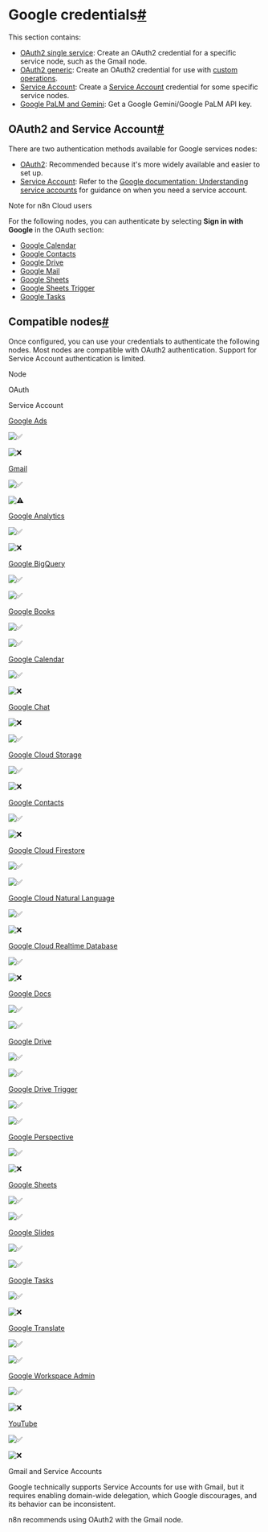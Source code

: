 [](https://github.com/n8n-io/n8n-docs/edit/main/docs/integrations/builtin/credentials/google/index.md "Edit this page")

# Google credentials[#](#google-credentials "Permanent link")

This section contains:

*   [OAuth2 single service](oauth-single-service/): Create an OAuth2 credential for a specific service node, such as the Gmail node.
*   [OAuth2 generic](oauth-generic/): Create an OAuth2 credential for use with [custom operations](../../../custom-operations/).
*   [Service Account](service-account/): Create a [Service Account](https://cloud.google.com/iam/docs/service-account-overview) credential for some specific service nodes.
*   [Google PaLM and Gemini](../googleai/): Get a Google Gemini/Google PaLM API key.

## OAuth2 and Service Account[#](#oauth2-and-service-account "Permanent link")

There are two authentication methods available for Google services nodes:

*   [OAuth2](https://developers.google.com/identity/protocols/oauth2): Recommended because it's more widely available and easier to set up.
*   [Service Account](https://cloud.google.com/iam/docs/understanding-service-accounts): Refer to the [Google documentation: Understanding service accounts](https://cloud.google.com/iam/docs/understanding-service-accounts) for guidance on when you need a service account.

Note for n8n Cloud users

For the following nodes, you can authenticate by selecting **Sign in with Google** in the OAuth section:

*   [Google Calendar](../../app-nodes/n8n-nodes-base.googlecalendar/)
*   [Google Contacts](../../app-nodes/n8n-nodes-base.googlecontacts/)
*   [Google Drive](../../app-nodes/n8n-nodes-base.googledrive/)
*   [Google Mail](../../app-nodes/n8n-nodes-base.gmail/)
*   [Google Sheets](../../app-nodes/n8n-nodes-base.googlesheets/)
*   [Google Sheets Trigger](../../trigger-nodes/n8n-nodes-base.googlesheetstrigger/)
*   [Google Tasks](../../app-nodes/n8n-nodes-base.googletasks/)

## Compatible nodes[#](#compatible-nodes "Permanent link")

Once configured, you can use your credentials to authenticate the following nodes. Most nodes are compatible with OAuth2 authentication. Support for Service Account authentication is limited.

Node

OAuth

Service Account

[Google Ads](../../app-nodes/n8n-nodes-base.googleads/)

![✅](https://cdn.jsdelivr.net/gh/jdecked/twemoji@15.1.0/assets/svg/2705.svg ":white_check_mark:")

![❌](https://cdn.jsdelivr.net/gh/jdecked/twemoji@15.1.0/assets/svg/274c.svg ":x:")

[Gmail](../../app-nodes/n8n-nodes-base.gmail/)

![✅](https://cdn.jsdelivr.net/gh/jdecked/twemoji@15.1.0/assets/svg/2705.svg ":white_check_mark:")

![⚠](https://cdn.jsdelivr.net/gh/jdecked/twemoji@15.1.0/assets/svg/26a0.svg ":warning:")

[Google Analytics](../../app-nodes/n8n-nodes-base.googleanalytics/)

![✅](https://cdn.jsdelivr.net/gh/jdecked/twemoji@15.1.0/assets/svg/2705.svg ":white_check_mark:")

![❌](https://cdn.jsdelivr.net/gh/jdecked/twemoji@15.1.0/assets/svg/274c.svg ":x:")

[Google BigQuery](../../app-nodes/n8n-nodes-base.googlebigquery/)

![✅](https://cdn.jsdelivr.net/gh/jdecked/twemoji@15.1.0/assets/svg/2705.svg ":white_check_mark:")

![✅](https://cdn.jsdelivr.net/gh/jdecked/twemoji@15.1.0/assets/svg/2705.svg ":white_check_mark:")

[Google Books](../../app-nodes/n8n-nodes-base.googlebooks/)

![✅](https://cdn.jsdelivr.net/gh/jdecked/twemoji@15.1.0/assets/svg/2705.svg ":white_check_mark:")

![✅](https://cdn.jsdelivr.net/gh/jdecked/twemoji@15.1.0/assets/svg/2705.svg ":white_check_mark:")

[Google Calendar](../../app-nodes/n8n-nodes-base.googlecalendar/)

![✅](https://cdn.jsdelivr.net/gh/jdecked/twemoji@15.1.0/assets/svg/2705.svg ":white_check_mark:")

![❌](https://cdn.jsdelivr.net/gh/jdecked/twemoji@15.1.0/assets/svg/274c.svg ":x:")

[Google Chat](../../app-nodes/n8n-nodes-base.googlechat/)

![❌](https://cdn.jsdelivr.net/gh/jdecked/twemoji@15.1.0/assets/svg/274c.svg ":x:")

![✅](https://cdn.jsdelivr.net/gh/jdecked/twemoji@15.1.0/assets/svg/2705.svg ":white_check_mark:")

[Google Cloud Storage](../../app-nodes/n8n-nodes-base.googlecloudstorage/)

![✅](https://cdn.jsdelivr.net/gh/jdecked/twemoji@15.1.0/assets/svg/2705.svg ":white_check_mark:")

![❌](https://cdn.jsdelivr.net/gh/jdecked/twemoji@15.1.0/assets/svg/274c.svg ":x:")

[Google Contacts](../../app-nodes/n8n-nodes-base.googlecontacts/)

![✅](https://cdn.jsdelivr.net/gh/jdecked/twemoji@15.1.0/assets/svg/2705.svg ":white_check_mark:")

![❌](https://cdn.jsdelivr.net/gh/jdecked/twemoji@15.1.0/assets/svg/274c.svg ":x:")

[Google Cloud Firestore](../../app-nodes/n8n-nodes-base.googlecloudfirestore/)

![✅](https://cdn.jsdelivr.net/gh/jdecked/twemoji@15.1.0/assets/svg/2705.svg ":white_check_mark:")

![✅](https://cdn.jsdelivr.net/gh/jdecked/twemoji@15.1.0/assets/svg/2705.svg ":white_check_mark:")

[Google Cloud Natural Language](../../app-nodes/n8n-nodes-base.googlecloudnaturallanguage/)

![✅](https://cdn.jsdelivr.net/gh/jdecked/twemoji@15.1.0/assets/svg/2705.svg ":white_check_mark:")

![❌](https://cdn.jsdelivr.net/gh/jdecked/twemoji@15.1.0/assets/svg/274c.svg ":x:")

[Google Cloud Realtime Database](../../app-nodes/n8n-nodes-base.googlecloudrealtimedatabase/)

![✅](https://cdn.jsdelivr.net/gh/jdecked/twemoji@15.1.0/assets/svg/2705.svg ":white_check_mark:")

![❌](https://cdn.jsdelivr.net/gh/jdecked/twemoji@15.1.0/assets/svg/274c.svg ":x:")

[Google Docs](../../app-nodes/n8n-nodes-base.googledocs/)

![✅](https://cdn.jsdelivr.net/gh/jdecked/twemoji@15.1.0/assets/svg/2705.svg ":white_check_mark:")

![✅](https://cdn.jsdelivr.net/gh/jdecked/twemoji@15.1.0/assets/svg/2705.svg ":white_check_mark:")

[Google Drive](../../app-nodes/n8n-nodes-base.googledrive/)

![✅](https://cdn.jsdelivr.net/gh/jdecked/twemoji@15.1.0/assets/svg/2705.svg ":white_check_mark:")

![✅](https://cdn.jsdelivr.net/gh/jdecked/twemoji@15.1.0/assets/svg/2705.svg ":white_check_mark:")

[Google Drive Trigger](../../trigger-nodes/n8n-nodes-base.googledrivetrigger/)

![✅](https://cdn.jsdelivr.net/gh/jdecked/twemoji@15.1.0/assets/svg/2705.svg ":white_check_mark:")

![✅](https://cdn.jsdelivr.net/gh/jdecked/twemoji@15.1.0/assets/svg/2705.svg ":white_check_mark:")

[Google Perspective](../../app-nodes/n8n-nodes-base.googleperspective/)

![✅](https://cdn.jsdelivr.net/gh/jdecked/twemoji@15.1.0/assets/svg/2705.svg ":white_check_mark:")

![❌](https://cdn.jsdelivr.net/gh/jdecked/twemoji@15.1.0/assets/svg/274c.svg ":x:")

[Google Sheets](../../app-nodes/n8n-nodes-base.googlesheets/)

![✅](https://cdn.jsdelivr.net/gh/jdecked/twemoji@15.1.0/assets/svg/2705.svg ":white_check_mark:")

![✅](https://cdn.jsdelivr.net/gh/jdecked/twemoji@15.1.0/assets/svg/2705.svg ":white_check_mark:")

[Google Slides](../../app-nodes/n8n-nodes-base.googleslides/)

![✅](https://cdn.jsdelivr.net/gh/jdecked/twemoji@15.1.0/assets/svg/2705.svg ":white_check_mark:")

![✅](https://cdn.jsdelivr.net/gh/jdecked/twemoji@15.1.0/assets/svg/2705.svg ":white_check_mark:")

[Google Tasks](../../app-nodes/n8n-nodes-base.googletasks/)

![✅](https://cdn.jsdelivr.net/gh/jdecked/twemoji@15.1.0/assets/svg/2705.svg ":white_check_mark:")

![❌](https://cdn.jsdelivr.net/gh/jdecked/twemoji@15.1.0/assets/svg/274c.svg ":x:")

[Google Translate](../../app-nodes/n8n-nodes-base.googletranslate/)

![✅](https://cdn.jsdelivr.net/gh/jdecked/twemoji@15.1.0/assets/svg/2705.svg ":white_check_mark:")

![✅](https://cdn.jsdelivr.net/gh/jdecked/twemoji@15.1.0/assets/svg/2705.svg ":white_check_mark:")

[Google Workspace Admin](../../app-nodes/n8n-nodes-base.gsuiteadmin/)

![✅](https://cdn.jsdelivr.net/gh/jdecked/twemoji@15.1.0/assets/svg/2705.svg ":white_check_mark:")

![❌](https://cdn.jsdelivr.net/gh/jdecked/twemoji@15.1.0/assets/svg/274c.svg ":x:")

[YouTube](../../app-nodes/n8n-nodes-base.youtube/)

![✅](https://cdn.jsdelivr.net/gh/jdecked/twemoji@15.1.0/assets/svg/2705.svg ":white_check_mark:")

![❌](https://cdn.jsdelivr.net/gh/jdecked/twemoji@15.1.0/assets/svg/274c.svg ":x:")

Gmail and Service Accounts

Google technically supports Service Accounts for use with Gmail, but it requires enabling domain-wide delegation, which Google discourages, and its behavior can be inconsistent.

n8n recommends using OAuth2 with the Gmail node.